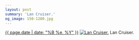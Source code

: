 ```yaml
---
layout: post
summary: 'Lan Cruiser.'
og_image: 150-1280.jpg
---
```


<p>
  <time><a href="/150">{{ page.date | date: "%B %e, %Y" }}</a></time>
  <a href="/150"><img src="{{ site.assets_url }}/150-640.jpg" srcset="{{ site.assets_url }}/150-1280.jpg 1280w, {{ site.assets_url }}/150-960.jpg 960w, {{ site.assets_url }}/150-640.jpg 640w, {{ site.assets_url }}/150-320.jpg 320w" sizes="(min-width: 700px) 50vw, calc(100vw - 2rem)" alt="Lan Cruiser." /></a>
  <span>Lan Cruiser.</span>
</p>
